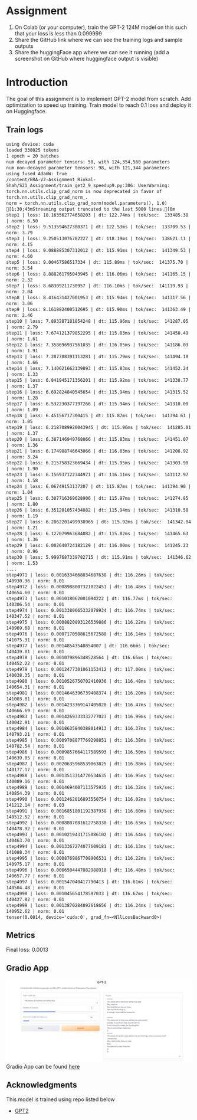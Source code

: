 # Assignment
1. On Colab (or your computer), train the GPT-2 124M model on this such that your loss is less than 0.099999
2. Share the GitHub link where we can see the training logs and sample outputs
3. Share the huggingFace app where we can see it running (add a screenshot on GitHub where huggingface output is visible)

# Introduction
The goal of this assignment is to implement GPT-2 model from scratch. Add optimization to speed up
training. Train model to reach 0.1 loss and deploy it on Huggingface.

## Train logs
    using device: cuda
    loaded 338025 tokens
    1 epoch = 20 batches
    num decayed parameter tensors: 50, with 124,354,560 parameters
    num non-decayed parameter tensors: 98, with 121,344 parameters
    using fused AdamW: True
    /content/ERA-V2-Assignment_Rinkal-Shah/S21_Assignment/train_get2_9_speedup9.py:306: UserWarning: torch.nn.utils.clip_grad_norm is now deprecated in favor of torch.nn.utils.clip_grad_norm_.
    norm = torch.nn.utils.clip_grad_norm(model.parameters(), 1.0)
    [1;30;43mStreaming output truncated to the last 5000 lines.[0m
    step1 | loss: 10.163562774658203 | dt: 122.74ms | tok/sec:  133485.38 | norm: 6.50
    step2 | loss: 9.513594627380371 | dt: 122.53ms | tok/sec:  133709.53 | norm: 3.79
    step3 | loss: 9.250513076782227 | dt: 118.19ms | tok/sec:  138621.11 | norm: 4.15
    step4 | loss: 9.088885307312012 | dt: 115.91ms | tok/sec:  141349.53 | norm: 4.60
    step5 | loss: 9.00467586517334 | dt: 115.89ms | tok/sec:  141375.70 | norm: 3.54
    step6 | loss: 8.888261795043945 | dt: 116.06ms | tok/sec:  141165.15 | norm: 2.32
    step7 | loss: 8.68309211730957 | dt: 116.10ms | tok/sec:  141119.93 | norm: 2.04
    step8 | loss: 8.416431427001953 | dt: 115.94ms | tok/sec:  141317.56 | norm: 3.06
    step9 | loss: 8.161882400512695 | dt: 115.90ms | tok/sec:  141363.49 | norm: 2.46
    step10 | loss: 7.893287181854248 | dt: 115.96ms | tok/sec:  141287.05 | norm: 2.79
    step11 | loss: 7.674121379852295 | dt: 115.83ms | tok/sec:  141450.49 | norm: 1.61
    step12 | loss: 7.358696937561035 | dt: 116.05ms | tok/sec:  141186.03 | norm: 1.91
    step13 | loss: 7.287788391113281 | dt: 115.79ms | tok/sec:  141494.18 | norm: 1.66
    step14 | loss: 7.140621662139893 | dt: 115.83ms | tok/sec:  141452.24 | norm: 1.33
    step15 | loss: 6.841945171356201 | dt: 115.92ms | tok/sec:  141338.77 | norm: 1.37
    step16 | loss: 6.692824840545654 | dt: 115.94ms | tok/sec:  141315.52 | norm: 1.28
    step17 | loss: 6.532230377197266 | dt: 115.94ms | tok/sec:  141310.00 | norm: 1.09
    step18 | loss: 6.45156717300415 | dt: 115.87ms | tok/sec:  141394.61 | norm: 1.05
    step19 | loss: 6.2187089920043945 | dt: 115.96ms | tok/sec:  141285.01 | norm: 1.37
    step20 | loss: 6.387146949768066 | dt: 115.83ms | tok/sec:  141451.07 | norm: 1.36
    step21 | loss: 6.174988746643066 | dt: 116.03ms | tok/sec:  141206.92 | norm: 3.24
    step22 | loss: 6.215758323669434 | dt: 115.95ms | tok/sec:  141303.90 | norm: 1.90
    step23 | loss: 6.156937122344971 | dt: 116.11ms | tok/sec:  141112.97 | norm: 1.58
    step24 | loss: 6.06749153137207 | dt: 115.87ms | tok/sec:  141394.90 | norm: 1.04
    step25 | loss: 6.307716369628906 | dt: 115.97ms | tok/sec:  141274.85 | norm: 1.80
    step26 | loss: 6.351201057434082 | dt: 115.94ms | tok/sec:  141310.58 | norm: 1.19
    step27 | loss: 6.2062201499938965 | dt: 115.92ms | tok/sec:  141342.84 | norm: 1.21
    step28 | loss: 6.127079963684082 | dt: 115.82ms | tok/sec:  141465.63 | norm: 1.36
    step29 | loss: 6.002640724182129 | dt: 116.00ms | tok/sec:  141245.23 | norm: 0.96
    step30 | loss: 5.9997687339782715 | dt: 115.91ms | tok/sec:  141346.62 | norm: 1.53
    ....
    step4971 | loss: 0.0016334668034687638 | dt: 116.26ms | tok/sec:  140930.36 | norm: 0.01
    step4972 | loss: 0.0008988007321022451 | dt: 116.48ms | tok/sec:  140654.60 | norm: 0.01
    step4973 | loss: 0.001018062001094222 | dt: 116.77ms | tok/sec:  140306.54 | norm: 0.01
    step4974 | loss: 0.0013380665332078934 | dt: 116.74ms | tok/sec:  140347.52 | norm: 0.01
    step4975 | loss: 0.0008820893126539886 | dt: 116.22ms | tok/sec:  140969.68 | norm: 0.01
    step4976 | loss: 0.0007170508615672588 | dt: 116.14ms | tok/sec:  141075.31 | norm: 0.01
    step4977 | loss: 0.00148543540854007 | dt: 116.66ms | tok/sec:  140439.01 | norm: 0.01
    step4978 | loss: 0.001079896348528564 | dt: 116.65ms | tok/sec:  140452.22 | norm: 0.01
    step4979 | loss: 0.0012477301061153412 | dt: 117.00ms | tok/sec:  140038.35 | norm: 0.01
    step4980 | loss: 0.0010526750702410936 | dt: 116.48ms | tok/sec:  140654.31 | norm: 0.01
    step4981 | loss: 0.0014646396739408374 | dt: 116.20ms | tok/sec:  141003.81 | norm: 0.01
    step4982 | loss: 0.0014233369147405028 | dt: 116.47ms | tok/sec:  140666.69 | norm: 0.01
    step4983 | loss: 0.0014269333332777023 | dt: 116.99ms | tok/sec:  140042.91 | norm: 0.01
    step4984 | loss: 0.0018635840388014913 | dt: 116.37ms | tok/sec:  140793.21 | norm: 0.01
    step4985 | loss: 0.0009708877769298851 | dt: 116.38ms | tok/sec:  140782.54 | norm: 0.01
    step4986 | loss: 0.0009857664117589593 | dt: 116.50ms | tok/sec:  140639.05 | norm: 0.01
    step4987 | loss: 0.0020635968539863825 | dt: 116.88ms | tok/sec:  140177.17 | norm: 0.01
    step4988 | loss: 0.0013513314770534635 | dt: 116.95ms | tok/sec:  140089.16 | norm: 0.01
    step4989 | loss: 0.0014694007113575935 | dt: 116.32ms | tok/sec:  140854.39 | norm: 0.01
    step4990 | loss: 0.0012462016893550754 | dt: 116.02ms | tok/sec:  141212.14 | norm: 0.03
    step4991 | loss: 0.0016851801192387938 | dt: 116.60ms | tok/sec:  140512.52 | norm: 0.01
    step4992 | loss: 0.0008807081612758338 | dt: 116.63ms | tok/sec:  140478.92 | norm: 0.01
    step4993 | loss: 0.0010219431715086102 | dt: 116.64ms | tok/sec:  140463.70 | norm: 0.01
    step4994 | loss: 0.0013367274077609181 | dt: 116.13ms | tok/sec:  141088.34 | norm: 0.01
    step4995 | loss: 0.0008769867708906531 | dt: 116.22ms | tok/sec:  140975.17 | norm: 0.01
    step4996 | loss: 0.0006504447082988918 | dt: 116.48ms | tok/sec:  140657.77 | norm: 0.01
    step4997 | loss: 0.001547040417790413 | dt: 116.61ms | tok/sec:  140504.48 | norm: 0.01
    step4998 | loss: 0.001045654178597033 | dt: 116.67ms | tok/sec:  140427.82 | norm: 0.01
    step4999 | loss: 0.0013870284892618656 | dt: 116.24ms | tok/sec:  140952.62 | norm: 0.01
    tensor(0.0014, device='cuda:0', grad_fn=<NllLossBackward0>)


## Metrics
Final loss: 0.0013

## Gradio App
![Gradio-app](image.png)
Gradio App can be found [here](https://huggingface.co/spaces/AkashDataScience/GPT-2)

## Acknowledgments
This model is trained using repo listed below
* [GPT2](https://github.com/RInkalshah93/ERA-V2-Assignment_Rinkal-Shah/tree/7f99c19c4dab9c6b5327b700d582e0b08e85ea4d/S21_Assignment)
